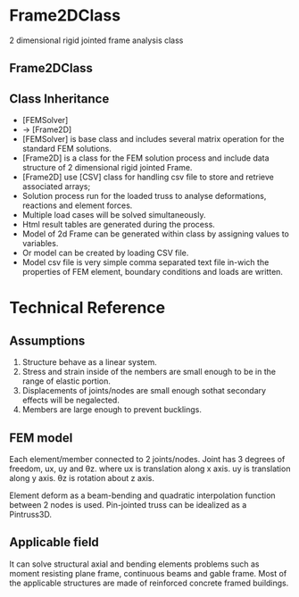# Frame2DClass
2 dimensional rigid jointed frame analysis class

## Frame2DClass
 
 ## Class Inheritance
 * [FEMSolver]
 *  -> [Frame2D]
 * [FEMSolver] is base class and includes several matrix operation for the standard FEM solutions.
 * [Frame2D] is a class for the FEM solution process and include data structure of 2 dimensional rigid jointed Frame.
 * [Frame2D] use [CSV] class for handling csv file to store and retrieve associated arrays;
 * Solution process run for the loaded truss to analyse deformations, reactions and element forces.
 * Multiple load cases will be solved simultaneously.
 * Html result tables are generated during the process.
 * Model of 2d Frame can be generated within class by assigning values to variables.
 * Or model can be created by loading CSV file.
 * Model csv file is very simple comma separated text file in-wich the properties of FEM element, boundary conditions and loads are written.

# Technical Reference

## Assumptions

1. Structure behave as a linear system.
2. Stress and strain inside of the nembers are small enough to be in the range of elastic portion.
3. Displacements of joints/nodes are small enough sothat secondary effects will be negalected.
4. Members are large enough to prevent bucklings.

## FEM model

Each element/member connected to 2 joints/nodes.
Joint has 3 degrees of freedom, ux, uy and θz.
where
ux is translation along x axis.
uy is translation along y axis.
θz is rotation about z axis.

Element deform as a beam-bending and quadratic interpolation function between 2 nodes is used.
Pin-jointed truss can be idealized as a Pintruss3D.

## Applicable field
It can solve structural axial and bending elements problems such as moment resisting plane frame, continuous beams and gable frame.
Most of the applicable structures are made of reinforced concrete framed buildings.
